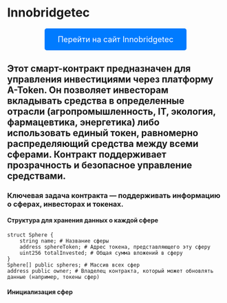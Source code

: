 # Innobridgetec
<div style="text-align: center; margin: 20px 0;">
    <a href="https://innobridgetecfond.tilda.ws/" style="display: inline-block; padding: 15px 30px; font-size: 18px; color: white; background-color: #007BFF; border: none; border-radius: 5px; text-decoration: none; transition: background-color 0.3s ease;">
        Перейти на сайт Innobridgetec
    </a>
</div>

## Этот смарт-контракт предназначен для управления инвестициями через платформу A-Token. Он позволяет инвесторам вкладывать средства в определенные отрасли (агропромышленность, IT, экология, фармацевтика, энергетика) либо использовать единый токен, равномерно распределяющий средства между всеми сферами. Контракт поддерживает прозрачность и безопасное управление средствами.
### Ключевая задача контракта — поддерживать информацию о сферах, инвесторах и токенах.
#### Cтруктура для хранения данных о каждой сфере
```solidity
struct Sphere {
    string name; # Название сферы
    address sphereToken; # Адрес токена, представляющего эту сферу
    uint256 totalInvested; # Общая сумма вложений в сферу
}
Sphere[] public spheres; # Массив всех сфер
address public owner; # Владелец контракта, который может обновлять данные (например, токены сфер)
```
#### Инициализация сфер
